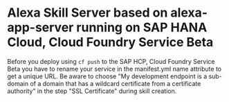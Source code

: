 # Alexa Skill Server based on alexa-app-server running on SAP HANA Cloud, Cloud Foundry Service Beta

Before you deploy using `cf push` to the SAP HCP, Cloud Foundry Service Beta you have to rename your 
service in the manifest.yml name attribute to get a unique URL. Be aware to choose 
"My development endpoint is a sub-domain of a domain that has a wildcard certificate from a certificate authority" 
in the step "SSL Certificate" during skill creation.

